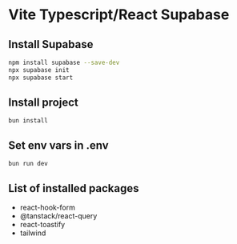 # Vite Typescript/React Supabase

## Install Supabase

```bash
npm install supabase --save-dev
npx supabase init
npx supabase start
```

## Install project

```
bun install
```

## Set env vars in .env

```
bun run dev
```

## List of installed packages

- react-hook-form
- @tanstack/react-query
- react-toastify
- tailwind
